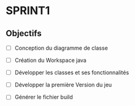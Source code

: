 # SPRINT1

## Objectifs

- [ ]  Conception du diagramme de classe 
- [ ]  Création du Workspace java
- [ ]  Développer les classes et ses fonctionnalités
- [ ]  Développer la première Version du jeu 
- [ ]  Générer le fichier build  

